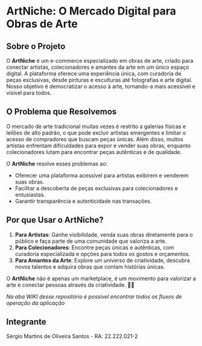 # ArtNiche: O Mercado Digital para Obras de Arte

## Sobre o Projeto
O **ArtNiche** é um e-commerce especializado em obras de arte, criado para conectar artistas, colecionadores e amantes da arte em um único espaço digital. A plataforma oferece uma experiência única, com curadoria de peças exclusivas, desde pinturas e esculturas até fotografias e arte digital. Nosso objetivo é democratizar o acesso à arte, tornando-a mais acessível e visível para todos.

## O Problema que Resolvemos
O mercado de arte tradicional muitas vezes é restrito a galerias físicas e leilões de alto padrão, o que pode excluir artistas emergentes e limitar o acesso de compradores que buscam peças únicas. Além disso, muitos artistas enfrentam dificuldades para expor e vender suas obras, enquanto colecionadores lutam para encontrar peças autênticas e de qualidade.

O **ArtNiche** resolve esses problemas ao:
- Oferecer uma plataforma acessível para artistas exibirem e venderem suas obras.
- Facilitar a descoberta de peças exclusivas para colecionadores e entusiastas.
- Garantir transparência e autenticidade nas transações.

## Por que Usar o ArtNiche?
1. **Para Artistas**: Ganhe visibilidade, venda suas obras diretamente para o público e faça parte de uma comunidade que valoriza a arte.
2. **Para Colecionadores**: Encontre peças únicas e autênticas, com curadoria especializada e opções para todos os gostos e orçamentos.
3. **Para Amantes da Arte**: Explore um universo de criatividade, descubra novos talentos e adquira obras que contam histórias únicas.

O **ArtNiche** não é apenas um marketplace, é um movimento para valorizar a arte e conectar pessoas através da criatividade. 🎨✨

*Na aba WIKI desse repositório é possível encontrar todos os fluxos de operação da aplicação*

## Integrante
Sérgio Martins de Oliveira Santos - RA: 22.222.021-2

